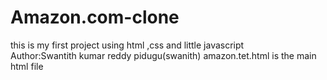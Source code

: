 # Amazon.com-clone
this is my first project using html ,css and little javascript
</br>
Author:Swantith kumar reddy pidugu(swanith)
amazon.tet.html is the main html file

